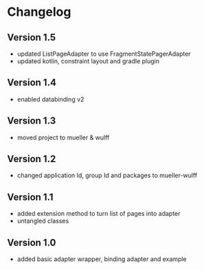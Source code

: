 # Changelog

## Version 1.5

- updated ListPageAdapter to use FragmentStatePagerAdapter
- updated kotlin, constraint layout and gradle plugin

## Version 1.4

- enabled databinding v2

## Version 1.3

- moved project to mueller & wulff

## Version 1.2

- changed application Id, group Id and packages to mueller-wulff

## Version 1.1

- added extension method to turn list of pages into adapter
- untangled classes

## Version 1.0

- added basic adapter wrapper, binding adapter and example
